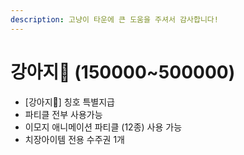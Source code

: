 ```yaml
---
description: 고냥이 타운에 큰 도움을 주셔서 감사합니다!
---
```


# 강아지🐶 (150000\~500000)

* \[강아지🐶] 칭호  특별지급
* 파티클 전부 사용가능&#x20;
* 이모지 애니메이션 파티클 (12종) 사용 가능&#x20;
* 치장아이템 전용 수주권 1개&#x20;
